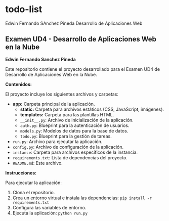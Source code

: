 # todo-list
Edwin Fernando SAnchez Pineda Desarrollo de Aplicaciones Web
## Examen UD4 - Desarrollo de Aplicaciones Web en la Nube

**Edwin Fernando Sanchez Pineda**

Este repositorio contiene el proyecto desarrollado para el Examen UD4 de Desarrollo de Aplicaciones Web en la Nube.

**Contenidos:**

El proyecto incluye los siguientes archivos y carpetas:

  * **app:** Carpeta principal de la aplicación.
      * **static:** Carpeta para archivos estáticos (CSS, JavaScript, imágenes).
      * **templates:** Carpeta para las plantillas HTML.
      * `__init__.py`: Archivo de inicialización de la aplicación.
      * `auth.py`: Blueprint para la autenticación de usuarios.
      * `models.py`: Modelos de datos para la base de datos.
      * `todo.py`: Blueprint para la gestión de tareas.
  * `run.py`: Archivo para ejecutar la aplicación.
  * `config.py`: Archivo de configuración de la aplicación.
  * `instance`: Carpeta para archivos específicos de la instancia.
  * `requirements.txt`: Lista de dependencias del proyecto.
  * `README.md`: Este archivo.

**Instrucciones:**

Para ejecutar la aplicación:

1.  Clona el repositorio.
2.  Crea un entorno virtual e instala las dependencias: `pip install -r requirements.txt`
3.  Configura las variables de entorno.
4.  Ejecuta la aplicación: `python run.py`


